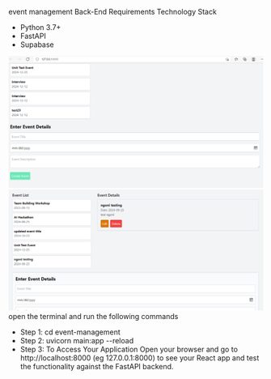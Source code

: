 
event management 
Back-End Requirements
Technology Stack
- Python 3.7+
- FastAPI
- Supabase

![alt text](https://github.com/Ngoni-Sama/event-management/blob/main/img/event%20screen.PNG)
![alt text](https://github.com/Ngoni-Sama/event-management/blob/main/img/event%20screen%20showing%20delete%20and%20edit.PNG)
open the terminal and run the following commands

- Step 1: cd event-management  
- Step 2: uvicorn main:app --reload 
- Step 3: To Access Your Application
Open your browser and go to http://localhost:8000  (eg 127.0.0.1:8000) to see your React app and test the functionality against the FastAPI backend.
